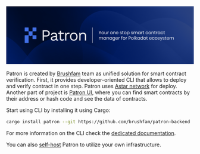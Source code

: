 #

![Patron](Patron.png)

Patron is created by [Brushfam](https://brushfam.io/) team as unified solution for smart 
contract verification. First, it provides developer-oriented CLI that allows to 
deploy and verify contract in one step. Patron uses [Astar network](https://astar.network/) 
for deploy. Another part of project is [Patron UI](https://patron.works/), where you can 
find smart contracts by their address or hash code and see the data of contracts.

Start using CLI by installing it using Cargo:

```sh
cargo install patron --git https://github.com/brushfam/patron-backend
```

For more information on the CLI check the [dedicated documentation](./docs/cli.md).

You can also [self-host](./docs/self-hosted.md) Patron to utilize your own infrastructure.
